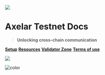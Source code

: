 <img src="_media/axelar-rotating-logo.gif">

# **Axelar Testnet Docs**
> **Unlocking cross-chain communication**


[**Setup**](/parent-pages/setup.md)
[**Resources**](/parent-pages/resources.md)
[**Validator Zone**](/parent-pages/validators.md)
[**Terms of use**](/terms-of-use.md)

![](_media/Axelar-background.jpeg)

![color](#ffffff)